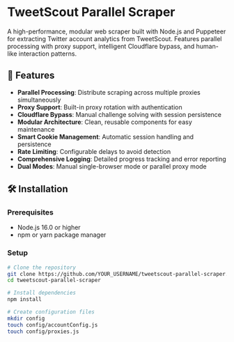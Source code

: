 # TweetScout Parallel Scraper

A high-performance, modular web scraper built with Node.js and Puppeteer for extracting Twitter account analytics from TweetScout. Features parallel processing with proxy support, intelligent Cloudflare bypass, and human-like interaction patterns.

## 🚀 Features

- **Parallel Processing**: Distribute scraping across multiple proxies simultaneously
- **Proxy Support**: Built-in proxy rotation with authentication
- **Cloudflare Bypass**: Manual challenge solving with session persistence
- **Modular Architecture**: Clean, reusable components for easy maintenance
- **Smart Cookie Management**: Automatic session handling and persistence
- **Rate Limiting**: Configurable delays to avoid detection
- **Comprehensive Logging**: Detailed progress tracking and error reporting
- **Dual Modes**: Manual single-browser mode or parallel proxy mode

## 🛠️ Installation

### Prerequisites

- Node.js 16.0 or higher
- npm or yarn package manager

### Setup

```bash
# Clone the repository
git clone https://github.com/YOUR_USERNAME/tweetscout-parallel-scraper.git
cd tweetscout-parallel-scraper

# Install dependencies
npm install

# Create configuration files
mkdir config
touch config/accountConfig.js
touch config/proxies.js
